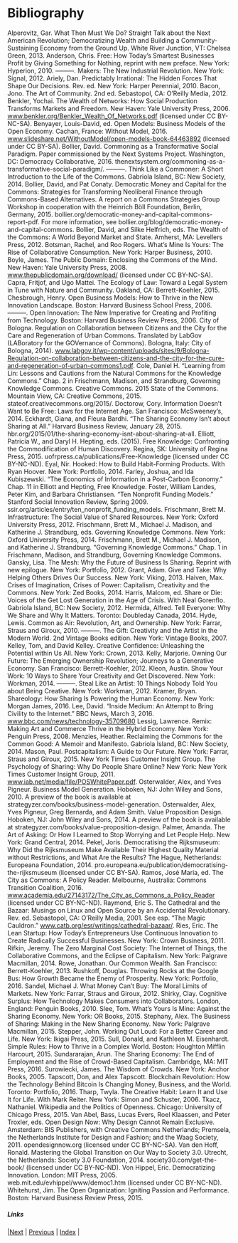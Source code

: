 # Bibliography
Alperovitz, Gar. What Then Must We Do? Straight Talk about the Next American Revolution; Democratizing Wealth and Building a Community-Sustaining Economy from the Ground Up. White River Junction, VT: Chelsea Green, 2013.
Anderson, Chris. Free: How Today’s Smartest Businesses Profit by Giving Something for Nothing, reprint with new preface. New York: Hyperion, 2010.
———. Makers: The New Industrial Revolution. New York: Signal, 2012.
Ariely, Dan. Predictably Irrational: The Hidden Forces That Shape Our Decisions. Rev. ed. New York: Harper Perennial, 2010. 
Bacon, Jono. The Art of Community. 2nd ed. Sebastopol, CA: O’Reilly Media, 2012. 
Benkler, Yochai. The Wealth of Networks: How Social Production Transforms Markets and Freedom. New Haven: Yale University Press, 2006. www.benkler.org/Benkler_Wealth_Of_Networks.pdf (licensed under CC BY-NC-SA). 
Benyayer, Louis-David, ed. Open Models: Business Models of the Open Economy. Cachan, France: Without Model, 2016. www.slideshare.net/WithoutModel/open-models-book-64463892 (licensed under CC BY-SA). 
Bollier, David. Commoning as a Transformative Social Paradigm. Paper commissioned by the Next Systems Project. Washington, DC: Democracy Collaborative, 2016. thenextsystem.org/commoning-as-a-transformative-social-paradigm/.
———. Think Like a Commoner: A Short Introduction to the Life of the Commons. Gabriola Island, BC: New Society, 2014.
Bollier, David, and Pat Conaty. Democratic Money and Capital for the Commons: Strategies for Transforming Neoliberal Finance through Commons-Based Alternatives. A report on a Commons Strategies Group Workshop in cooperation with the Heinrich Böll Foundation, Berlin, Germany, 2015. bollier.org/democratic-money-and-capital-commons-report-pdf. For more information, see bollier.org/blog/democratic-money-and-capital-commons. 
Bollier, David, and Silke Helfrich, eds. The Wealth of the Commons: A World Beyond Market and State. Amherst, MA: Levellers Press, 2012.
Botsman, Rachel, and Roo Rogers. What’s Mine Is Yours: The Rise of Collaborative Consumption. New York: Harper Business, 2010. 
Boyle, James. The Public Domain: Enclosing the Commons of the Mind. New Haven: Yale University Press, 2008. 
www.thepublicdomain.org/download/ (licensed under CC BY-NC-SA). 
Capra, Fritjof, and Ugo Mattei. The Ecology of Law: Toward a Legal System in Tune with Nature and Community. Oakland, CA: Berrett-Koehler, 2015.
Chesbrough, Henry. Open Business Models: How to Thrive in the New Innovation Landscape. Boston: Harvard Business School Press, 2006.
———. Open Innovation: The New Imperative for Creating and Profiting from Technology. Boston: Harvard Business Review Press, 2006.
City of Bologna. Regulation on Collaboration between Citizens and the City for the Care and Regeneration of Urban Commons. Translated by LabGov (LABoratory for the GOVernance of Commons). Bologna, Italy: City of Bologna, 2014). www.labgov.it/wp-content/uploads/sites/9/Bologna-Regulation-on-collaboration-between-citizens-and-the-city-for-the-cure-and-regeneration-of-urban-commons1.pdf.
Cole, Daniel H. “Learning from Lin: Lessons and Cautions from the Natural Commons for the Knowledge Commons.” Chap. 2 in Frischmann, Madison, and Strandburg, Governing Knowledge Commons.
Creative Commons. 2015 State of the Commons. Mountain View, CA: Creative Commons, 2015. stateof.creativecommons.org/2015/.
Doctorow, Cory. Information Doesn’t Want to Be Free: Laws for the Internet Age. San Francisco: McSweeney’s, 2014.
Eckhardt, Giana, and Fleura Bardhi. “The Sharing Economy Isn’t about Sharing at All.” Harvard Business Review, January 28, 2015. hbr.org/2015/01/the-sharing-economy-isnt-about-sharing-at-all.
Elliott, Patricia W., and Daryl H. Hepting, eds. (2015). Free Knowledge: Confronting the Commodification of Human Discovery. Regina, SK: University of Regina Press, 2015. uofrpress.ca/publications/Free-Knowledge (licensed under CC BY-NC-ND). 
Eyal, Nir. Hooked: How to Build Habit-Forming Products. With Ryan Hoover. New York: Portfolio, 2014. 
Farley, Joshua, and Ida Kubiszewski. “The Economics of Information in a Post-Carbon Economy.” Chap. 11 in Elliott and Hepting, Free Knowledge.
Foster, William Landes, Peter Kim, and Barbara Christiansen. “Ten Nonprofit Funding Models.” Stanford Social Innovation Review, Spring 2009. ssir.org/articles/entry/ten_nonprofit_funding_models.
Frischmann, Brett M. Infrastructure: The Social Value of Shared Resources. New York: Oxford University Press, 2012.
Frischmann, Brett M., Michael J. Madison, and Katherine J. Strandburg, eds. Governing Knowledge Commons. New York: Oxford University Press, 2014.
Frischmann, Brett M., Michael J. Madison, and Katherine J. Strandburg. “Governing Knowledge Commons.” Chap. 1 in Frischmann, Madison, and Strandburg, Governing Knowledge Commons.
Gansky, Lisa. The Mesh: Why the Future of Business Is Sharing. Reprint with new epilogue. New York: Portfolio, 2012.
Grant, Adam. Give and Take: Why Helping Others Drives Our Success. New York: Viking, 2013.
Haiven, Max. Crises of Imagination, Crises of Power: Capitalism, Creativity and the Commons. New York: Zed Books, 2014.
Harris, Malcom, ed. Share or Die: Voices of the Get Lost Generation in the Age of Crisis. With Neal Gorenflo. Gabriola Island, BC: New Society, 2012. 
Hermida, Alfred. Tell Everyone: Why We Share and Why It Matters. Toronto: Doubleday Canada, 2014.
Hyde, Lewis. Common as Air: Revolution, Art, and Ownership. New York: Farrar, Straus and Giroux, 2010.
———. The Gift: Creativity and the Artist in the Modern World. 2nd Vintage Books edition. New York: Vintage Books, 2007.
Kelley, Tom, and David Kelley. Creative Confidence: Unleashing the Potential within Us All. New York: Crown, 2013. 
Kelly, Marjorie. Owning Our Future: The Emerging Ownership Revolution; Journeys to a Generative Economy. San Francisco: 
Berrett-Koehler, 2012.
Kleon, Austin. Show Your Work: 10 Ways to Share Your Creativity and Get Discovered. New York: Workman, 2014.
———. Steal Like an Artist: 10 Things Nobody Told You about Being Creative. New York: Workman, 2012.
Kramer, Bryan. Shareology: How Sharing Is Powering the Human Economy. New York: Morgan James, 2016. 
Lee, David. “Inside Medium: An Attempt to Bring Civility to the Internet.” BBC News, March 3, 2016. www.bbc.com/news/technology-35709680
Lessig, Lawrence. Remix: Making Art and Commerce Thrive in the Hybrid Economy. New York: Penguin Press, 2008. 
Menzies, Heather. Reclaiming the Commons for the Common Good: A Memoir and Manifesto. Gabriola Island, BC: New Society, 2014.
Mason, Paul. Postcapitalism: A Guide to Our Future. New York: Farrar, Straus and Giroux, 2015.
New York Times Customer Insight Group. The Psychology of Sharing: Why Do People Share Online? New York: New York Times Customer Insight Group, 2011. www.iab.net/media/file/POSWhitePaper.pdf.
Osterwalder, Alex, and Yves Pigneur. Business Model Generation. Hoboken, NJ: John Wiley and Sons, 2010. A preview of the book is available at strategyzer.com/books/business-model-generation.
Osterwalder, Alex, Yves Pigneur, Greg Bernarda, and Adam Smith. Value Proposition Design. Hoboken, NJ: John Wiley and Sons, 2014. A preview of the book is available at strategyzer.com/books/value-proposition-design.
Palmer, Amanda. The Art of Asking: Or How I Learned to Stop Worrying and Let People Help. New York: Grand Central, 2014.
Pekel, Joris. Democratising the Rijksmuseum: Why Did the Rijksmuseum Make Available Their Highest Quality Material without Restrictions, and What Are the Results? The Hague, Netherlands: Europeana Foundation, 2014. pro.europeana.eu/publication/democratising-the-rijksmuseum (licensed under CC BY-SA).
Ramos, José Maria, ed. The City as Commons: A Policy Reader. Melbourne, Australia: Commons Transition Coalition, 2016. www.academia.edu/27143172/The_City_as_Commons_a_Policy_Reader (licensed under CC BY-NC-ND). 
Raymond, Eric S. The Cathedral and the Bazaar: Musings on Linux and Open Source by an Accidental Revolutionary. Rev. ed. Sebastopol, CA: O’Reilly Media, 2001. See esp. “The Magic Cauldron.” www.catb.org/esr/writings/cathedral-bazaar/.
Ries, Eric. The Lean Startup: How Today’s Entrepreneurs Use Continuous Innovation to Create Radically Successful Businesses. New York: Crown Business, 2011.
Rifkin, Jeremy. The Zero Marginal Cost Society: The Internet of Things, the Collaborative Commons, and the Eclipse of Capitalism. New York: Palgrave Macmillan, 2014.
Rowe, Jonathan. Our Common Wealth. San Francisco: Berrett-Koehler, 2013.
Rushkoff, Douglas. Throwing Rocks at the Google Bus: How Growth Became the Enemy of Prosperity. New York: Portfolio, 2016.
Sandel, Michael J. What Money Can’t Buy: The Moral Limits of Markets. New York: Farrar, Straus and Giroux, 2012.
Shirky, Clay. Cognitive Surplus: How Technology Makes Consumers into Collaborators. London, England: Penguin Books, 2010.
Slee, Tom. What’s Yours Is Mine: Against the Sharing Economy. New York: OR Books, 2015.
Stephany, Alex. The Business of Sharing: Making in the New Sharing Economy. New York: Palgrave Macmillan, 2015.
Stepper, John. Working Out Loud: For a Better Career and Life. New York: Ikigai Press, 2015. 
Sull, Donald, and Kathleen M. Eisenhardt. Simple Rules: How to Thrive in a Complex World. Boston: Houghton Mifflin Harcourt, 2015. 
Sundararajan, Arun. The Sharing Economy: The End of Employment and the Rise of Crowd-Based Capitalism. Cambridge, MA: MIT Press, 2016.
Surowiecki, James. The Wisdom of Crowds. New York: Anchor Books, 2005.
Tapscott, Don, and Alex Tapscott. Blockchain Revolution: How the Technology Behind Bitcoin Is Changing Money, Business, and the World. Toronto: Portfolio, 2016.
Tharp, Twyla. The Creative Habit: Learn It and Use It for Life. With Mark Reiter. New York: Simon and Schuster, 2006. 
Tkacz, Nathaniel. Wikipedia and the Politics of Openness. Chicago: University of Chicago Press, 2015.
Van Abel, Bass, Lucas Evers, Roel Klaassen, and Peter Troxler, eds. Open Design Now: Why Design Cannot Remain Exclusive. Amsterdam: BIS Publishers, with Creative Commons Netherlands; Premsela, the Netherlands Institute for Design and Fashion; and the Waag Society, 2011. opendesignnow.org (licensed under CC BY-NC-SA). 
Van den Hoff, Ronald. Mastering the Global Transition on Our Way to Society 3.0. Utrecht, the Netherlands: Society 3.0 Foundation, 2014. society30.com/get-the-book/ (licensed under CC BY-NC-ND).
Von Hippel, Eric. Democratizing Innovation. London: MIT Press, 2005. web.mit.edu/evhippel/www/democ1.htm (licensed under CC BY-NC-ND). 
Whitehurst, Jim. The Open Organization: Igniting Passion and Performance. Boston: Harvard Business Review Press, 2015. 

##### Links
|[Next](aknowledgements.md) | [Previous](part-2.md) |  [Index](index.md) |
